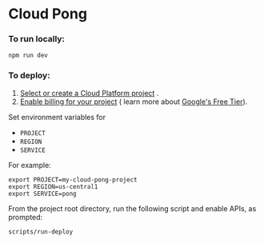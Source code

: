 # Cloud Pong

### To run locally:

```text
npm run dev
```

### To deploy:

1. [Select or create a Cloud Platform project](https://console.cloud.google.com/project)
   .
2. [Enable billing for your project](https://support.google.com/cloud/answer/6293499#enable-billing) (
   learn more about [Google's Free Tier](https://cloud.google.com/free)).

Set environment variables for

* `PROJECT`
* `REGION`
* `SERVICE`

For example:

```text
export PROJECT=my-cloud-pong-project
export REGION=us-central1
export SERVICE=pong
```

From the project root directory, run the following script and enable APIs, as
prompted:

```text
scripts/run-deploy
```
